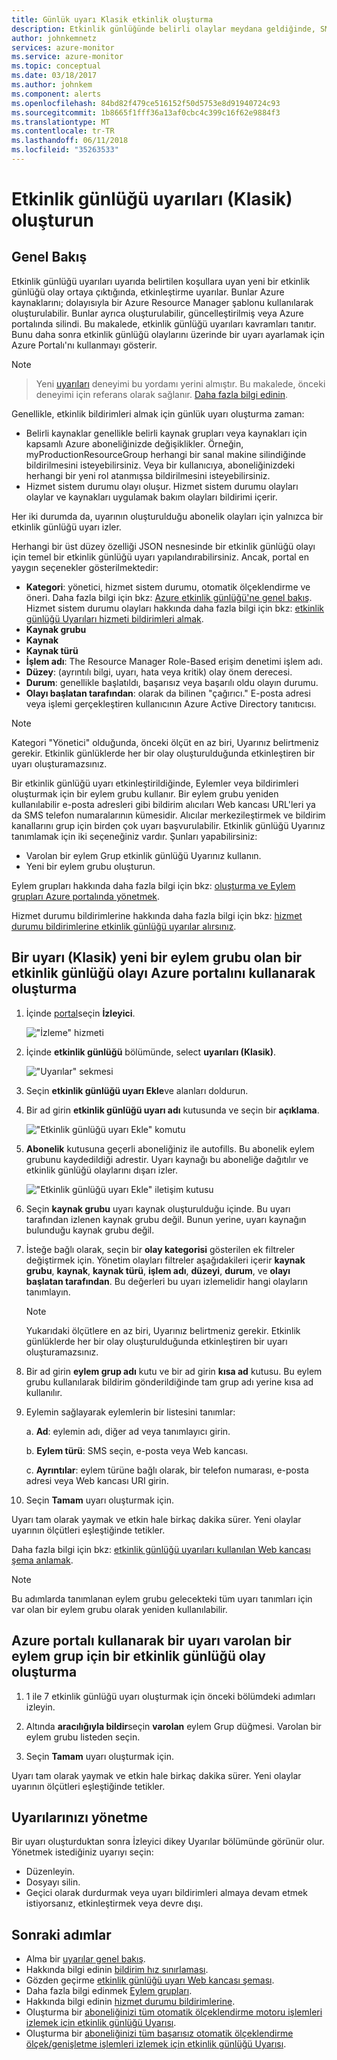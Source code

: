 ```yaml
---
title: Günlük uyarı Klasik etkinlik oluşturma
description: Etkinlik günlüğünde belirli olaylar meydana geldiğinde, SMS, Web kancası ve e-posta bildirilmesi.
author: johnkemnetz
services: azure-monitor
ms.service: azure-monitor
ms.topic: conceptual
ms.date: 03/18/2017
ms.author: johnkem
ms.component: alerts
ms.openlocfilehash: 84bd82f479ce516152f50d5753e8d91940724c93
ms.sourcegitcommit: 1b8665f1fff36a13af0cbc4c399c16f62e9884f3
ms.translationtype: MT
ms.contentlocale: tr-TR
ms.lasthandoff: 06/11/2018
ms.locfileid: "35263533"
---
```

# <a name="create-activity-log-alerts-classic"></a>Etkinlik günlüğü uyarıları (Klasik) oluşturun

## <a name="overview"></a>Genel Bakış
Etkinlik günlüğü uyarıları uyarıda belirtilen koşullara uyan yeni bir etkinlik günlüğü olay ortaya çıktığında, etkinleştirme uyarılar. Bunlar Azure kaynaklarını; dolayısıyla bir Azure Resource Manager şablonu kullanılarak oluşturulabilir. Bunlar ayrıca oluşturulabilir, güncelleştirilmiş veya Azure portalında silindi. Bu makalede, etkinlik günlüğü uyarıları kavramları tanıtır. Bunu daha sonra etkinlik günlüğü olaylarını üzerinde bir uyarı ayarlamak için Azure Portalı'nı kullanmayı gösterir.

> [!NOTE]

>  Yeni [uyarıları](monitoring-overview-unified-alerts.md) deneyimi bu yordamı yerini almıştır. Bu makalede, önceki deneyimi için referans olarak sağlanır. [Daha fazla bilgi edinin](monitoring-activity-log-alerts-new-experience.md).

Genellikle, etkinlik bildirimleri almak için günlük uyarı oluşturma zaman:

* Belirli kaynaklar genellikle belirli kaynak grupları veya kaynakları için kapsamlı Azure aboneliğinizde değişiklikler. Örneğin, myProductionResourceGroup herhangi bir sanal makine silindiğinde bildirilmesini isteyebilirsiniz. Veya bir kullanıcıya, aboneliğinizdeki herhangi bir yeni rol atanmışsa bildirilmesini isteyebilirsiniz.
* Hizmet sistem durumu olayı oluşur. Hizmet sistem durumu olayları olaylar ve kaynakları uygulamak bakım olayları bildirimi içerir.

Her iki durumda da, uyarının oluşturulduğu abonelik olayları için yalnızca bir etkinlik günlüğü uyarı izler.

Herhangi bir üst düzey özelliği JSON nesnesinde bir etkinlik günlüğü olayı için temel bir etkinlik günlüğü uyarı yapılandırabilirsiniz. Ancak, portal en yaygın seçenekler gösterilmektedir:

- **Kategori**: yönetici, hizmet sistem durumu, otomatik ölçeklendirme ve öneri. Daha fazla bilgi için bkz: [Azure etkinlik günlüğü'ne genel bakış](./monitoring-overview-activity-logs.md#categories-in-the-activity-log). Hizmet sistem durumu olayları hakkında daha fazla bilgi için bkz: [etkinlik günlüğü Uyarıları hizmeti bildirimleri almak](./monitoring-activity-log-alerts-on-service-notifications.md).
- **Kaynak grubu**
- **Kaynak**
- **Kaynak türü**
- **İşlem adı**: The Resource Manager Role-Based erişim denetimi işlem adı.
- **Düzey**: (ayrıntılı bilgi, uyarı, hata veya kritik) olay önem derecesi.
- **Durum**: genellikle başlatıldı, başarısız veya başarılı oldu olayın durumu.
- **Olayı başlatan tarafından**: olarak da bilinen "çağırıcı." E-posta adresi veya işlemi gerçekleştiren kullanıcının Azure Active Directory tanıtıcısı.

> [!NOTE]
> Kategori "Yönetici" olduğunda, önceki ölçüt en az biri, Uyarınız belirtmeniz gerekir. Etkinlik günlüklerde her bir olay oluşturulduğunda etkinleştiren bir uyarı oluşturamazsınız.

Bir etkinlik günlüğü uyarı etkinleştirildiğinde, Eylemler veya bildirimleri oluşturmak için bir eylem grubu kullanır. Bir eylem grubu yeniden kullanılabilir e-posta adresleri gibi bildirim alıcıları Web kancası URL'leri ya da SMS telefon numaralarının kümesidir. Alıcılar merkezileştirmek ve bildirim kanallarını grup için birden çok uyarı başvurulabilir. Etkinlik günlüğü Uyarınız tanımlamak için iki seçeneğiniz vardır. Şunları yapabilirsiniz:

* Varolan bir eylem Grup etkinlik günlüğü Uyarınız kullanın.
* Yeni bir eylem grubu oluşturun.

Eylem grupları hakkında daha fazla bilgi için bkz: [oluşturma ve Eylem grupları Azure portalında yönetmek](monitoring-action-groups.md).

Hizmet durumu bildirimlerine hakkında daha fazla bilgi için bkz: [hizmet durumu bildirimlerine etkinlik günlüğü uyarılar alırsınız](monitoring-activity-log-alerts-on-service-notifications.md).

## <a name="create-an-alert-classic-on-an-activity-log-event-with-a-new-action-group-by-using-the-azure-portal"></a>Bir uyarı (Klasik) yeni bir eylem grubu olan bir etkinlik günlüğü olayı Azure portalını kullanarak oluşturma
1. İçinde [portal](https://portal.azure.com)seçin **İzleyici**.

    !["İzleme" hizmeti](./media/monitoring-activity-log-alerts/home-monitor.png)
2. İçinde **etkinlik günlüğü** bölümünde, select **uyarıları (Klasik)**.

    !["Uyarılar" sekmesi](./media/monitoring-activity-log-alerts/alerts-blades.png)
3. Seçin **etkinlik günlüğü uyarı Ekle**ve alanları doldurun.

4. Bir ad girin **etkinlik günlüğü uyarı adı** kutusunda ve seçin bir **açıklama**.

    !["Etkinlik günlüğü uyarı Ekle" komutu](./media/monitoring-activity-log-alerts/add-activity-log-alert.png)

5. **Abonelik** kutusuna geçerli aboneliğiniz ile autofills. Bu abonelik eylem grubunu kaydedildiği adrestir. Uyarı kaynağı bu aboneliğe dağıtılır ve etkinlik günlüğü olaylarını dışarı izler.

    !["Etkinlik günlüğü uyarı Ekle" iletişim kutusu](./media/monitoring-activity-log-alerts/activity-log-alert-new-action-group.png)

6. Seçin **kaynak grubu** uyarı kaynak oluşturulduğu içinde. Bu uyarı tarafından izlenen kaynak grubu değil. Bunun yerine, uyarı kaynağın bulunduğu kaynak grubu değil.

7. İsteğe bağlı olarak, seçin bir **olay kategorisi** gösterilen ek filtreler değiştirmek için. Yönetim olayları filtreler aşağıdakileri içerir **kaynak grubu**, **kaynak**, **kaynak türü**, **işlem adı**, **düzeyi**, **durum**, ve **olayı başlatan tarafından**. Bu değerleri bu uyarı izlemelidir hangi olayların tanımlayın.

    >[!NOTE]
    >Yukarıdaki ölçütlere en az biri, Uyarınız belirtmeniz gerekir. Etkinlik günlüklerde her bir olay oluşturulduğunda etkinleştiren bir uyarı oluşturamazsınız.
    >
    >

8. Bir ad girin **eylem grup adı** kutu ve bir ad girin **kısa ad** kutusu. Bu eylem grubu kullanılarak bildirim gönderildiğinde tam grup adı yerine kısa ad kullanılır.

9.  Eylemin sağlayarak eylemlerin bir listesini tanımlar:

    a. **Ad**: eylemin adı, diğer ad veya tanımlayıcı girin.

    b. **Eylem türü**: SMS seçin, e-posta veya Web kancası.

    c. **Ayrıntılar**: eylem türüne bağlı olarak, bir telefon numarası, e-posta adresi veya Web kancası URI girin.

10. Seçin **Tamam** uyarı oluşturmak için.

Uyarı tam olarak yaymak ve etkin hale birkaç dakika sürer. Yeni olaylar uyarının ölçütleri eşleştiğinde tetikler.

Daha fazla bilgi için bkz: [etkinlik günlüğü uyarıları kullanılan Web kancası şema anlamak](monitoring-activity-log-alerts-webhook.md).

>[!NOTE]
>Bu adımlarda tanımlanan eylem grubu gelecekteki tüm uyarı tanımları için var olan bir eylem grubu olarak yeniden kullanılabilir.
>
>

## <a name="create-an-alert-on-an-activity-log-event-for-an-existing-action-group-by-using-the-azure-portal"></a>Azure portalı kullanarak bir uyarı varolan bir eylem grup için bir etkinlik günlüğü olay oluşturma
1. 1 ile 7 etkinlik günlüğü uyarı oluşturmak için önceki bölümdeki adımları izleyin.

2. Altında **aracılığıyla bildir**seçin **varolan** eylem Grup düğmesi. Varolan bir eylem grubu listeden seçin.

3. Seçin **Tamam** uyarı oluşturmak için.

Uyarı tam olarak yaymak ve etkin hale birkaç dakika sürer. Yeni olaylar uyarının ölçütleri eşleştiğinde tetikler.

## <a name="manage-your-alerts"></a>Uyarılarınızı yönetme

Bir uyarı oluşturduktan sonra İzleyici dikey Uyarılar bölümünde görünür olur. Yönetmek istediğiniz uyarıyı seçin:

* Düzenleyin.
* Dosyayı silin.
* Geçici olarak durdurmak veya uyarı bildirimleri almaya devam etmek istiyorsanız, etkinleştirmek veya devre dışı.

## <a name="next-steps"></a>Sonraki adımlar
- Alma bir [uyarılar genel bakış](monitoring-overview-alerts.md).
- Hakkında bilgi edinin [bildirim hız sınırlaması](monitoring-alerts-rate-limiting.md).
- Gözden geçirme [etkinlik günlüğü uyarı Web kancası şeması](monitoring-activity-log-alerts-webhook.md).
- Daha fazla bilgi edinmek [Eylem grupları](monitoring-action-groups.md).  
- Hakkında bilgi edinin [hizmet durumu bildirimlerine](monitoring-service-notifications.md).
- Oluşturma bir [aboneliğinizi tüm otomatik ölçeklendirme motoru işlemleri izlemek için etkinlik günlüğü Uyarısı](https://github.com/Azure/azure-quickstart-templates/tree/master/monitor-autoscale-alert).
- Oluşturma bir [aboneliğinizi tüm başarısız otomatik ölçeklendirme ölçek/genişletme işlemleri izlemek için etkinlik günlüğü Uyarısı](https://github.com/Azure/azure-quickstart-templates/tree/master/monitor-autoscale-failed-alert).
